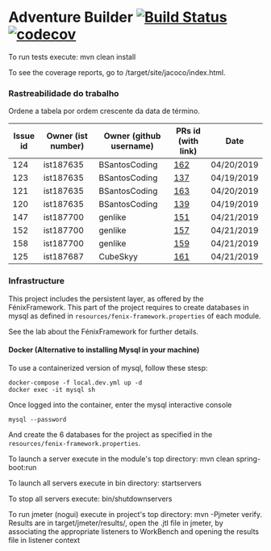 # Adventure Builder [![Build Status](https://travis-ci.com/tecnico-softeng/es19tg_13-project.svg?token=18mQisuv59o2ZBZknWxY&branch=develop)](https://travis-ci.com/tecnico-softeng/es19tg_13-project)[![codecov](https://codecov.io/gh/tecnico-softeng/es19tg_13-project/branch/develop/graph/badge.svg?token=3UtdufKikD)](https://codecov.io/gh/tecnico-softeng/es19tg_13-project)


To run tests execute: mvn clean install

To see the coverage reports, go to <module name>/target/site/jacoco/index.html.

### Rastreabilidade do trabalho

Ordene a tabela por ordem crescente da data de término.

|   Issue id | Owner (ist number)      | Owner (github username) | PRs id (with link)  |            Date    |
| ---------- | ----------------------- | ----------------------- | ------------------- | ------------------ |
|   124      |   ist187635             |    BSantosCoding        |   [162](https://github.com/tecnico-softeng/es19tg_13-project/pull/162)                  |    04/20/2019                |
|   123      |   ist187635             |     BSantosCoding       |   [137](https://github.com/tecnico-softeng/es19tg_13-project/pull/137)                  |    04/19/2019                |
|   121      |   ist187635             |    BSantosCoding        |   [163](https://github.com/tecnico-softeng/es19tg_13-project/pull/163)                 |     04/20/2019               |
|   120      |   ist187635             |    BSantosCoding        |   [139](https://github.com/tecnico-softeng/es19tg_13-project/pull/139)                  |     04/19/2019               |
|   147      |   ist187700             |    genlike              |   [151](https://github.com/tecnico-softeng/es19tg_13-project/pull/151)                  |    04/21/2019                |
|   152      |   ist187700             |    genlike              |   [157](https://github.com/tecnico-softeng/es19tg_13-project/pull/157)                  |    04/21/2019                |
|   158      |   ist187700             |    genlike              |   [159](https://github.com/tecnico-softeng/es19tg_13-project/pull/159)                  |    04/21/2019                |
|   125      |   ist187687             |    CubeSkyy              |   [161](https://github.com/tecnico-softeng/es19tg_13-project/pull/161)                  |    04/21/2019                |




### Infrastructure

This project includes the persistent layer, as offered by the FénixFramework.
This part of the project requires to create databases in mysql as defined in `resources/fenix-framework.properties` of each module.

See the lab about the FénixFramework for further details.

#### Docker (Alternative to installing Mysql in your machine)

To use a containerized version of mysql, follow these stesp:

```
docker-compose -f local.dev.yml up -d
docker exec -it mysql sh
```

Once logged into the container, enter the mysql interactive console

```
mysql --password
```

And create the 6 databases for the project as specified in
the `resources/fenix-framework.properties`.

To launch a server execute in the module's top directory: mvn clean spring-boot:run

To launch all servers execute in bin directory: startservers

To stop all servers execute: bin/shutdownservers

To run jmeter (nogui) execute in project's top directory: mvn -Pjmeter verify. Results are in target/jmeter/results/, open the .jtl file in jmeter, by associating the appropriate listeners to WorkBench and opening the results file in listener context
